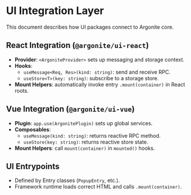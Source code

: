 # UI Integration Layer

This document describes how UI packages connect to Argonite core.

## React Integration (`@argonite/ui-react`)

- **Provider**: `<ArgoniteProvider>` sets up messaging and storage context.
- **Hooks**:
  - `useMessage<Req, Res>(kind: string)`: send and receive RPC.
  - `useStore<T>(key: string)`: subscribe to a storage store.
- **Mount Helpers**: automatically invoke entry `.mount(container)` in React roots.

## Vue Integration (`@argonite/ui-vue`)

- **Plugin**: `app.use(ArgonitePlugin)` sets up global services.
- **Composables**:
  - `useMessage(kind: string)`: returns reactive RPC method.
  - `useStore(key: string)`: returns reactive store state.
- **Mount Helpers**: call `mount(container)` in `mounted()` hooks.

## UI Entrypoints

- Defined by Entry classes (`PopupEntry`, etc.).
- Framework runtime loads correct HTML and calls `.mount(container)`.